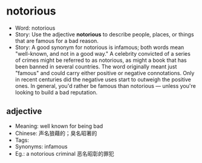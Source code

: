 # notorious

- Word: notorious
- Story: Use the adjective **notorious** to describe people, places, or things that are famous for a bad reason.
- Story: A good synonym for notorious is infamous; both words mean "well-known, and not in a good way." A celebrity convicted of a series of crimes might be referred to as notorious, as might a book that has been banned in several countries. The word originally meant just "famous" and could carry either positive or negative connotations. Only in recent centuries did the negative uses start to outweigh the positive ones. In general, you'd rather be famous than notorious — unless you're looking to build a bad reputation.

## adjective

- Meaning: well known for being bad
- Chinese: 声名狼藉的；臭名昭著的
- Tags: 
- Synonyms: infamous
- Eg.: a notorious criminal 恶名昭彰的罪犯

